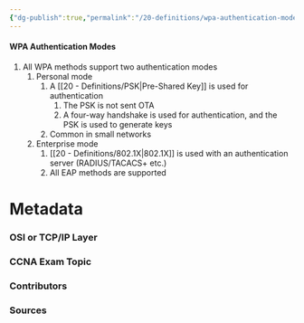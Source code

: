 ```yaml
---
{"dg-publish":true,"permalink":"/20-definitions/wpa-authentication-modes/","tags":["defs_ccna"]}
---
```


#### WPA Authentication Modes
1. All WPA methods support two authentication modes
	1. Personal mode
		1. A [[20 - Definitions/PSK\|Pre-Shared Key]] is used for authentication
			1. The PSK is not sent OTA
			2. A four-way handshake is used for authentication, and the PSK is used to generate keys
		2. Common in small networks
	2. Enterprise mode
		1. [[20 - Definitions/802.1X\|802.1X]] is used with an authentication server (RADIUS/TACACS+ etc.)
		2. All EAP methods are supported







# Metadata
### OSI or TCP/IP Layer

### CCNA Exam Topic

### Contributors

### Sources
